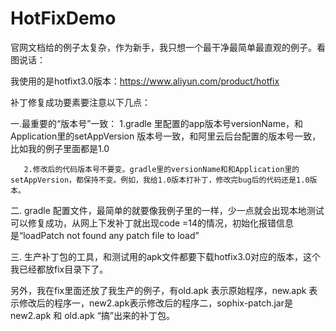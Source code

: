 # HotFixDemo
官网文档给的例子太复杂，作为新手，我只想一个最干净最简单最直观的例子。看图说话：


我使用的是hotfixt3.0版本：https://www.aliyun.com/product/hotfix


补丁修复成功要素要注意以下几点：

一.最重要的“版本号”一致：
       1.gradle 里配置的app版本号versionName，和Application里的setAppVersion 版本号一致，和阿里云后台配置的版本号一致，比如我的例子里面都是1.0  
	   
	   2.修改后的代码版本号不要变。gradle里的versionName和和Application里的setAppVersion，都保持不变。例如，我给1.0版本打补丁，修改完bug后的代码还是1.0版本。
	   
二. gradle 配置文件，最简单的就要像我例子里的一样，少一点就会出现本地测试可以修复成功，从网上下发补丁就出现code =14的情况，初始化报错信息是“loadPatch not found any patch file to load”


三. 生产补丁包的工具，和测试用的apk文件都要下载hotfix3.0对应的版本，这个我已经都放fix目录下了。


另外，我在fix里面还放了我生产的例子，有old.apk 表示原始程序，new.apk 表示修改后的程序一，new2.apk表示修改后的程序二，sophix-patch.jar是 new2.apk 和 old.apk “搞”出来的补丁包。